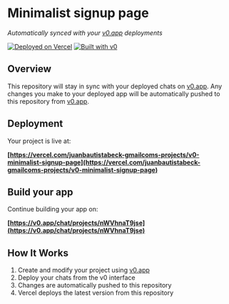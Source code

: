 # Minimalist signup page

*Automatically synced with your [v0.app](https://v0.app) deployments*

[![Deployed on Vercel](https://img.shields.io/badge/Deployed%20on-Vercel-black?style=for-the-badge&logo=vercel)](https://vercel.com/juanbautistabeck-gmailcoms-projects/v0-minimalist-signup-page)
[![Built with v0](https://img.shields.io/badge/Built%20with-v0.app-black?style=for-the-badge)](https://v0.app/chat/projects/nWVhnaT9jse)

## Overview

This repository will stay in sync with your deployed chats on [v0.app](https://v0.app).
Any changes you make to your deployed app will be automatically pushed to this repository from [v0.app](https://v0.app).

## Deployment

Your project is live at:

**[https://vercel.com/juanbautistabeck-gmailcoms-projects/v0-minimalist-signup-page](https://vercel.com/juanbautistabeck-gmailcoms-projects/v0-minimalist-signup-page)**

## Build your app

Continue building your app on:

**[https://v0.app/chat/projects/nWVhnaT9jse](https://v0.app/chat/projects/nWVhnaT9jse)**

## How It Works

1. Create and modify your project using [v0.app](https://v0.app)
2. Deploy your chats from the v0 interface
3. Changes are automatically pushed to this repository
4. Vercel deploys the latest version from this repository